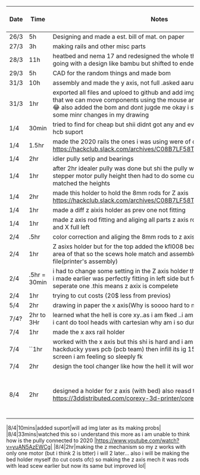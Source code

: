 | Date  | Time | Notes    |pics if any or links|
|-------|------|---------|---------|
| 26/3  | 5h   | Designing and made a est. bill of mat. on paper ||
| 27/3  | 3h   | making rails and other misc parts ||
| 28/3  | 11h   | heatbed and nema 17 and redesigned the whole thing on paper 😭i was going with a design like bambu but shifted to ender like||
| 29/3  | 5h   | CAD for the random things and made bom ||
| 31/3  | 10h   | assembly and made the y axis, not full .asked aarush ,he helped me ||
| 31/3|1hr|exported all files and uploed to github and add imgs 🎉 also today i leaned that we can move components using the mouse and no need to use M key 😂 also added the bom and dont jugde me okay i still use excel 😭 made some minr changes in my drawing ||
|1/4|30min| tried to find for cheap but shii didnt got any and even if i got they have no hcb suport||
|1/4|1.5hr|made the 2020 rails the ones i was using were of diff dimensions https://hackclub.slack.com/archives/C08B7LF58TX/p1743497795204829 ||
|1/4|2hr|idler pully setip and bearings  ||
|1/4|1hr|after 2hr idealer pully was done but shi the pully wasnt alignign with the stepper motor pully height then had to do some cut here and there so it matched the heights||
|1/4|2hr|made this holder to hold the 8mm rods for Z axis https://hackclub.slack.com/archives/C08B7LF58TX/p1743524871616339 ||
|1/4|1hr|made a diff z aixis holder as prev one not fitting ||
|1/4|1hr|made z axis rod fitting and aliging all parts z axis rods done now some of z and X full left ||
|2/4|.5hr|color correction and aliging the 8mm rods to z axis holder| |
|2/4|1hr|Z asixs holder but for the top added the kfl008 bearing to it and expanded area of that so the scews hole match and assembled that into "bot asm" file(printer's assembly)| |
|2/4|.5hr = 30min|i had to change some setting in the Z axis holder that i prev made as the one i made earlier was perfectly fitting in left side but for right i need to make a seperate one .this means z axix is compelete||
|2/4|1hr|trying to cut costs (20$ less from previos)| |
|5/4|2hr|drawing in paper the x axis(Why is soooo hard to make a desiggnnnnn||
|7/4?|2hr to 3Hr | learned what the hell is core xy..as i am fked ..i am going to core xy nnow as i cant do tool heads with cartesian why am i so dumbm Nooooo||
|7/4|1hr| made the x axs rail holder||
|7/4 |``1hr|worked with the x axis but this shi is hard and i am crashing out becoz i did hackducky ysws pcb (pcb team) then infill its ig 15hr me being near the screen i am feeling so sleeply fk||
|7/4|2hr |design the tool changer like how the hell it will work and reseach ||
|8/4 | 2hr| designed a holder for z axis (with bed) also reasd this https://3ddistributed.com/corexy-3d-printer/corexy-kinematics | will ad img later as its making probs |

|8/4|10mins|added suport|will ad img later as its making probs|
|8/4|33mins|watched this so i understand this more as i am unable to think how is the pully connected to 2020 |https://www.youtube.com/watch?v=yuAN5AzEWCg|
|8/4|2hr|making the z mechanism so my z works with only one motor (but i think 2 is btter) i will 2 later... also i will be making the bed holder myself (to cut costs ofc) so making the z axis mech it was rods with lead scew earlier but now its same but improved lol|

